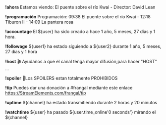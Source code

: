 **!ahora**     Estamos viendo: El puente sobre el río Kwai - Director: David Lean

**!programación**   Programación: 09:38 El puente sobre el río Kwai - 12:18 Tiburon II - 14:09 La pantera rosa

**!accountage** 	El ${user} ha sido creado a hace 1 año, 5 meses, 27 días y 1 hora.

**!followage** 	${user1} ha estado siguiendo a ${user2} durante 1 año, 5 meses, 27 días y 1 hora

**!host** 	🎬 Ayudanos a que el canal tenga mayor difusión,para hacer "HOST" ...

**!spoiler** 	🔔Los SPOILERS estan totalmente PROHIBIDOS

**!tip** 	Puedes dar una donación a #frangal mediante este enlace https://StreamElements.com/frangal/tip

**!uptime** 	${channel} ha estado transmitiendo durante 2 horas y 20 minutos

**!watchtime** 	${user} ha pasado ${user.time_online'0 seconds'} mirando el ${channel}
